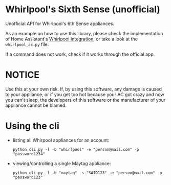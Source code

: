 # Whirlpool's Sixth Sense (unofficial)

Unofficial API for Whirlpool's 6th Sense appliances.

As an example on how to use this library, please check the implementation of Home Assistant's [Whirlpool Integration](https://www.home-assistant.io/integrations/whirlpool), or take a look at the `whirlpool_ac.py` file.

If a command does not work, check if it works through the official app.

# NOTICE

Use this at your own risk. If, by using this software, any damage is caused to your appliance, or if you get too hot because your AC got crazy and now you can't sleep, the developers of this software or the manufacturer of your appliance cannot be blamed.


# Using the cli

- listing all Whirpool appliances for an account:

    `python cli.py -l -b "whirlpool" -e "person@mail.com" -p "password1234"`

- viewing/controlling a single Maytag appliance:

    `python cli.py -l -b "maytag" -s "SAID123" -e "person@mail.com" -p "password123"`

